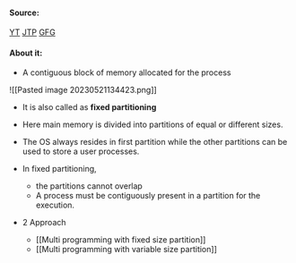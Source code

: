 #### Source:
[YT](https://www.youtube.com/watch?v=lxus-whQDnk&list=PLXj4XH7LcRfDrdQuJTHIPmKMpa7eYVaPm&index=50)
[JTP](https://www.javatpoint.com/os-fixed-partitioning)
[GFG](https://www.geeksforgeeks.org/fixed-or-static-partitioning-in-operating-system/)



#### About it:

* A contiguous block of memory allocated for the process

![[Pasted image 20230521134423.png]]

* It is also called as **fixed partitioning**
* Here main memory is divided into partitions of equal or different sizes.
* The OS always resides in first partition while the other partitions can be used to store a user processes.
* In fixed partitioning,
	* the partitions cannot overlap
	* A process must be contiguously present in a partition for the execution.

* 2 Approach
	* [[Multi programming with fixed size partition]]
	* [[Multi programming with variable size partition]]

